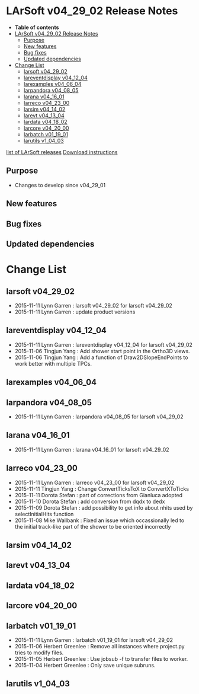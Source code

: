 LArSoft v04\_29\_02 Release Notes
======================================================================

-   **Table of contents**
-   [LArSoft v04\_29\_02 Release Notes](#LArSoft-v04_29_02-Release-Notes)
    -   [Purpose](#Purpose)
    -   [New features](#New-features)
    -   [Bug fixes](#Bug-fixes)
    -   [Updated dependencies](#Updated-dependencies)
-   [Change List](#Change-List)
    -   [larsoft v04\_29\_02](#larsoft-v04_29_02)
    -   [lareventdisplay v04\_12\_04](#lareventdisplay-v04_12_04)
    -   [larexamples v04\_06\_04](#larexamples-v04_06_04)
    -   [larpandora v04\_08\_05](#larpandora-v04_08_05)
    -   [larana v04\_16\_01](#larana-v04_16_01)
    -   [larreco v04\_23\_00](#larreco-v04_23_00)
    -   [larsim v04\_14\_02](#larsim-v04_14_02)
    -   [larevt v04\_13\_04](#larevt-v04_13_04)
    -   [lardata v04\_18\_02](#lardata-v04_18_02)
    -   [larcore v04\_20\_00](#larcore-v04_20_00)
    -   [larbatch v01\_19\_01](#larbatch-v01_19_01)
    -   [larutils v1\_04\_03](#larutils-v1_04_03)

[list of LArSoft releases](LArSoft_release_list)
[Download instructions](http://scisoft.fnal.gov/scisoft/bundles/larsoft/v04_29_02/larsoft-v04_29_02.html)

Purpose
--------------------

-   Changes to develop since v04\_29\_01

New features
------------------------------

Bug fixes
------------------------

Updated dependencies
----------------------------------------------

Change List
============================

larsoft v04\_29\_02
------------------------------------------

-   2015-11-11 Lynn Garren : larsoft v04\_29\_02 for larsoft v04\_29\_02
-   2015-11-11 Lynn Garren : update product versions

lareventdisplay v04\_12\_04
----------------------------------------------------------

-   2015-11-11 Lynn Garren : lareventdisplay v04\_12\_04 for larsoft v04\_29\_02
-   2015-11-06 Tingjun Yang : Add shower start point in the Ortho3D views.
-   2015-11-06 Tingjun Yang : Add a function of Draw2DSlopeEndPoints to work better with multiple TPCs.

larexamples v04\_06\_04
--------------------------------------------------

larpandora v04\_08\_05
------------------------------------------------

-   2015-11-11 Lynn Garren : larpandora v04\_08\_05 for larsoft v04\_29\_02

larana v04\_16\_01
----------------------------------------

-   2015-11-11 Lynn Garren : larana v04\_16\_01 for larsoft v04\_29\_02

larreco v04\_23\_00
------------------------------------------

-   2015-11-11 Lynn Garren : larreco v04\_23\_00 for larsoft v04\_29\_02
-   2015-11-11 Tingjun Yang : Change ConvertTicksToX to ConvertXToTicks
-   2015-11-11 Dorota Stefan : part of corrections from Gianluca adopted
-   2015-11-10 Dorota Stefan : add conversion from dqdx to dedx
-   2015-11-09 Dorota Stefan : add possibility to get info about nhits used by selectInitialHits function
-   2015-11-08 Mike Wallbank : Fixed an issue which occassionally led to the initial track-like part of the shower to be oriented incorrectly

larsim v04\_14\_02
----------------------------------------

larevt v04\_13\_04
----------------------------------------

lardata v04\_18\_02
------------------------------------------

larcore v04\_20\_00
------------------------------------------

larbatch v01\_19\_01
--------------------------------------------

-   2015-11-11 Lynn Garren : larbatch v01\_19\_01 for larsoft v04\_29\_02
-   2015-11-06 Herbert Greenlee : Remove all instances where project.py tries to modify files.
-   2015-11-05 Herbert Greenlee : Use jobsub -f to transfer files to worker.
-   2015-11-04 Herbert Greenlee : Only save unique subruns.

larutils v1\_04\_03
------------------------------------------
